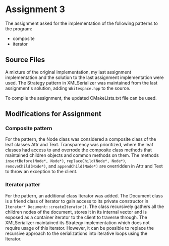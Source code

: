# Assignment 3

The assignment asked for the implementation of the following patterns to the program:

- composite
- iterator

## Source Files

A mixture of the original implementation, my last assignment implementation and the solution to the last assignment implementation were used. The Strategy pattern in XMLSerializer was maintained from the last assignment's solution, adding `Whitespace.hpp` to the source.

To compile the assignment, the updated CMakeLists.txt file can be used.

## Modifications for Assignment

### Composite pattern

For the pattern, the Node class was considered a composite class of the leaf classes Attr and Text. Transparency was prioritized, where the leaf classes had access to and overrode the composite class methods that maintained children objects and common methods on them. The methods `insertBefore(Node*, Node*)`, `replaceChild(Node*, Node*)`, `removeChild(Node*)`, and `appendChild(Node*)` are overridden in Attr and Text to throw an exception to the client.

### Iterator patter

For the pattern, an additional class Iterator was added. The Document class is a friend class of Iterator to gain access to its private constructor in `Iterator* Document::createIterator()`. The class recursively gathers all the children nodes of the document, stores it in its internal vector and is exposed as a container iterator to the client to traverse through. The XMLSerializer maintained its Strategy implementation which does not require usage of this iterator. However, it can be possible to replace the recursive approach to the serializations into iterative loops using the Iterator.
